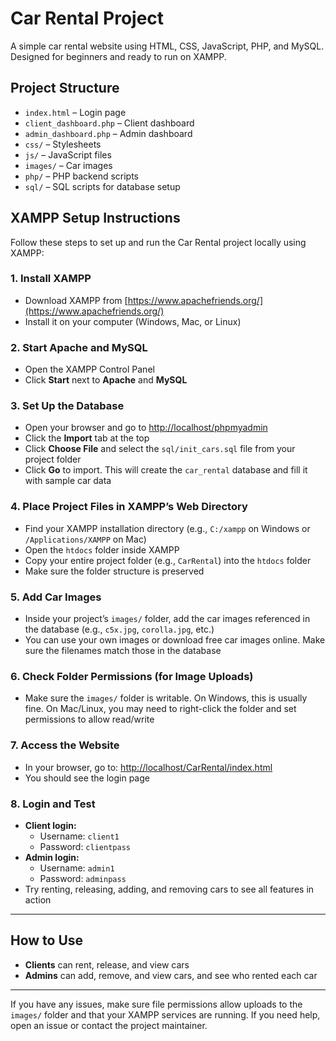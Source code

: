 # Car Rental Project

A simple car rental website using HTML, CSS, JavaScript, PHP, and MySQL. Designed for beginners and ready to run on XAMPP.

## Project Structure
- `index.html` – Login page
- `client_dashboard.php` – Client dashboard
- `admin_dashboard.php` – Admin dashboard
- `css/` – Stylesheets
- `js/` – JavaScript files
- `images/` – Car images
- `php/` – PHP backend scripts
- `sql/` – SQL scripts for database setup

## XAMPP Setup Instructions

Follow these steps to set up and run the Car Rental project locally using XAMPP:

### 1. Install XAMPP
- Download XAMPP from [https://www.apachefriends.org/](https://www.apachefriends.org/)
- Install it on your computer (Windows, Mac, or Linux)

### 2. Start Apache and MySQL
- Open the XAMPP Control Panel
- Click **Start** next to **Apache** and **MySQL**

### 3. Set Up the Database
- Open your browser and go to [http://localhost/phpmyadmin](http://localhost/phpmyadmin)
- Click the **Import** tab at the top
- Click **Choose File** and select the `sql/init_cars.sql` file from your project folder
- Click **Go** to import. This will create the `car_rental` database and fill it with sample car data

### 4. Place Project Files in XAMPP’s Web Directory
- Find your XAMPP installation directory (e.g., `C:/xampp` on Windows or `/Applications/XAMPP` on Mac)
- Open the `htdocs` folder inside XAMPP
- Copy your entire project folder (e.g., `CarRental`) into the `htdocs` folder
- Make sure the folder structure is preserved

### 5. Add Car Images
- Inside your project’s `images/` folder, add the car images referenced in the database (e.g., `c5x.jpg`, `corolla.jpg`, etc.)
- You can use your own images or download free car images online. Make sure the filenames match those in the database

### 6. Check Folder Permissions (for Image Uploads)
- Make sure the `images/` folder is writable. On Windows, this is usually fine. On Mac/Linux, you may need to right-click the folder and set permissions to allow read/write

### 7. Access the Website
- In your browser, go to: [http://localhost/CarRental/index.html](http://localhost/CarRental/index.html)
- You should see the login page

### 8. Login and Test
- **Client login:**
  - Username: `client1`
  - Password: `clientpass`
- **Admin login:**
  - Username: `admin1`
  - Password: `adminpass`
- Try renting, releasing, adding, and removing cars to see all features in action

---

## How to Use
- **Clients** can rent, release, and view cars
- **Admins** can add, remove, and view cars, and see who rented each car

---

If you have any issues, make sure file permissions allow uploads to the `images/` folder and that your XAMPP services are running. If you need help, open an issue or contact the project maintainer. 
